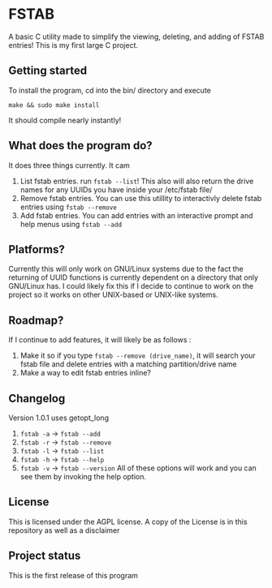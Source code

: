 # FSTAB

A basic C utility made to simplify the viewing, deleting, and adding of FSTAB entries! This is my first large C project.

## Getting started

To install the program, cd into the bin/ directory and execute
```
make && sudo make install
```
It should compile nearly instantly!

## What does the program do?

It does three things currently. It cam

1. List fstab entries. run `fstab --list`! This also will also return the drive names for any UUIDs you have inside your /etc/fstab file/
2. Remove fstab entries. You can use this utillity to interactivly delete fstab entries using `fstab --remove`
3. Add fstab entries. You can add entries with an interactive prompt and help menus using `fstab --add`

## Platforms?

Currently this will only work on GNU/Linux systems due to the fact the returning of UUID functions is currently dependent on a directory that only GNU/Linux has. I could likely fix this if I decide to continue to work on the project so it works on other UNIX-based or UNIX-like systems. 

## Roadmap?
If I continue to add features, it will likely be as follows :

1. Make it so if you type `fstab --remove (drive_name)`, it will search your fstab file and delete entries with a matching partition/drive name
2. Make a way to edit fstab entries inline?

## Changelog
Version 1.0.1 uses getopt_long
1. `fstab -a` -> `fstab --add`
2. `fstab -r` -> `fstab --remove`
3. `fstab -l` -> `fstab --list`
4. `fstab -h` -> `fstab --help`
5. `fstab -v` -> `fstab --version`
All of these options will work and you can see them by invoking the help option.

## License
This is licensed under the AGPL license. A copy of the License is in this repository as well as a disclaimer

## Project status
This is the first release of this program
